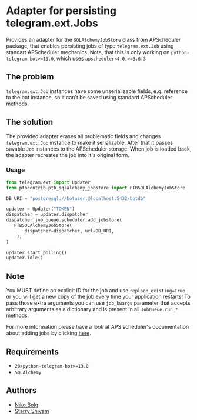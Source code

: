 # Adapter for persisting telegram.ext.Jobs

Provides an adapter for the `SQLAlchemyJobStore` class from APScheduler package, that enables persisting jobs of type `telegram.ext.Job` using standart APScheduler mechanics. Note, that this is only working on `python-telegram-bot>=13.0`, which uses `apscheduler<4.0,>=3.6.3`

## The problem

`telegram.ext.Job` instances have some unserializable fields, e.g. reference to the bot instance, so it can't be saved using standard APScheduler methods.

## The solution

The provided adapter erases all problematic fields and changes `telegram.ext.Job` instance to make it serializable. After that it passes savable `Job` instances to the APScheduler storage. When job is loaded back, the adapter recreates the job into it's original form. 

### Usage
```python
from telegram.ext import Updater
from ptbcontrib.ptb_sqlalchemy_jobstore import PTBSQLAlchemyJobStore

DB_URI = "postgresql://botuser:@localhost:5432/botdb"

updater = Updater("TOKEN")
dispatcher = updater.dispatcher
dispatcher.job_queue.scheduler.add_jobstore(
   PTBSQLAlchemyJobStore(
       dispatcher=dispatcher, url=DB_URI,
    ),
)

updater.start_polling()
updater.idle()
```

## Note
You MUST define an explicit ID for the job and use `replace_existing=True` or you will get a new copy of the job every time your application restarts! To pass those extra arguments you can
use `job_kwargs` parameter that accepts arbitrary arguments as a dictionary and is present in all `JobQueue.run_*` methods.

For more information please have a look at APS scheduler's documentation about adding jobs by clicking [here](https://apscheduler.readthedocs.io/en/stable/userguide.html#adding-jobs).

## Requirements

*   `20>python-telegram-bot>=13.0`
*   `SQLAlchemy`

## Authors

*   [Niko Bolg](https://github.com/nkbolg)
*   [Starry Shivam](https://github.com/starry69)
